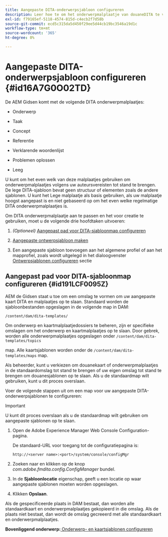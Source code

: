 ```yaml
---
title: Aangepaste DITA-onderwerpsjabloon configureren
description: Leer hoe te om het onderwerpmalplaatje van douaneDITA te vormen
exl-id: f79165ef-5118-4574-815d-c4ecb2f7d58b
source-git-commit: ecd5c315da5d450f29ee5d44cb19bc3546a19d1c
workflow-type: tm+mt
source-wordcount: '365'
ht-degree: 0%

---
```


# Aangepaste DITA-onderwerpsjabloon configureren {#id16A7G0O02TD}

De AEM Gidsen komt met de volgende DITA onderwerpmalplaatjes:

- Onderwerp

- Taak

- Concept

- Referentie

- Verklarende woordenlijst

- Problemen oplossen

- Leeg


U kunt om het even welk van deze malplaatjes gebruiken om onderwerpmalplaatjes volgens uw auteursvereisten tot stand te brengen. De lege DITA-sjabloon bevat geen structuur of elementen zoals de andere sjablonen. U kunt het Lege malplaatje als basis gebruiken, als uw malplaatje hoogst aangepast is en niet gebaseerd op om het even welke regelmatige DITA onderwerpmalplaatjes is.

Om DITA onderwerpmalplaatje aan te passen en het voor creatie te gebruiken, moet u de volgende drie hoofdtaken uitvoeren:

1. *\(Optioneel\)* [Aangepast pad voor DITA-sjabloonmap configureren](#id191LCF0095Z)

1. [Aangepaste ontwerpsjabloon maken](conf-folder-level.md#id1917D0EG0HJ)

1. Een aangepaste sjabloon toevoegen aan het algemene profiel of aan het mapprofiel, zoals wordt uitgelegd in het dialoogvenster [Ontwerpsjablonen configureren](conf-folder-level.md#id1889D0IL0Y4) sectie


## Aangepast pad voor DITA-sjabloonmap configureren {#id191LCF0095Z}

AEM de Gidsen staat u toe om een omslag te vormen om uw aangepaste kaart DITA en malplaatjes op te slaan. Standaard worden de sjabloonbestanden opgeslagen in de volgende map in DAM:

`/content/dam/dita-templates/`

Om onderwerp en kaartmalplaatjedossiers te beheren, zijn er specifieke omslagen om het onderwerp en kaartmalplaatjes op te slaan. Door gebrek, worden alle onderwerpmalplaatjes opgeslagen onder `/content/dam/dita-templates/topics`

map. Alle kaartsjablonen worden onder de `/content/dam/dita-templates/maps` map.

Als beheerder, kunt u verkiezen om douanekaart of onderwerpmalplaatjes in de standaardomslag tot stand te brengen of uw eigen omslag tot stand te brengen om douanesjablonen op te slaan. Als u de standaardmap wilt gebruiken, kunt u dit proces overslaan.

Voer de volgende stappen uit om een map voor uw aangepaste DITA-onderwerpsjablonen te configureren:

>[!IMPORTANT]
>
> U kunt dit proces overslaan als u de standaardmap wilt gebruiken om aangepaste sjablonen op te slaan.

1. Open de Adobe Experience Manager Web Console Configuration-pagina.

   De standaard-URL voor toegang tot de configuratiepagina is:

   ```http
   http://<server name>:<port>/system/console/configMgr
   ```

1. Zoeken naar en klikken op de knop *com.adobe.fmdita.config.ConfigManager* bundel.

1. In de **Sjabloonlocatie** eigenschap, geeft u een locatie op waar aangepaste sjablonen moeten worden opgeslagen.

1. Klikken **Opslaan**.


Als de gespecificeerde plaats in DAM bestaat, dan worden alle standaardkaart en onderwerpmalplaatjes gekopieerd in die omslag. Als de plaats niet bestaat, dan wordt de omslag gecreeerd met alle standaardkaart en onderwerpmalplaatjes.

**Bovenliggend onderwerp:**[ Onderwerp- en kaartsjablonen configureren](conf-template-tags.md)
